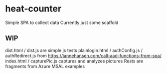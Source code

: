# heat-counter
Simple SPA to collect data
Currently just some scaffold

## WIP
dist.html / dist.js are simple js tests
plainlogin.html / authConfig.js / authRedirect.js from https://jannehansen.com/call-aad-functions-from-spa/
index.html / capturePic.js captures and analyzes pictures
Rests are fragments from Azure MSAL examples
